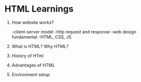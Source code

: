 # HTML Learnings

1. How website works?

    -client-server model
    -http request and response
    -web design fundamental -HTML, CSS, JS

2. What is HTML? Why HTML?
3. History of HTml
4. Advantages of HTML
5. Environment setup